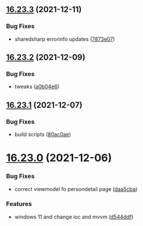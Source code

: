 ## [16.23.3](https://github.com/phandcock/GrampsView/compare/v16.23.2...v16.23.3) (2021-12-11)


### Bug Fixes

* sharedsharp errorinfo updates ([7873e07](https://github.com/phandcock/GrampsView/commit/7873e077f922acc4cdf49c2fbb0494eb4b382070))



## [16.23.2](https://github.com/phandcock/GrampsView/compare/v16.23.1...v16.23.2) (2021-12-09)


### Bug Fixes

* tweaks ([a0b04e6](https://github.com/phandcock/GrampsView/commit/a0b04e63c3e8be7c3727adb5c9f1314f0ac5219f))



## [16.23.1](https://github.com/phandcock/GrampsView/compare/v16.23.0...v16.23.1) (2021-12-07)


### Bug Fixes

* build scripts ([80ac0ae](https://github.com/phandcock/GrampsView/commit/80ac0aecbdd5111a653b7858b3e4598f5d7e922c))



# [16.23.0](https://github.com/phandcock/GrampsView/compare/v16.22.10...v16.23.0) (2021-12-06)


### Bug Fixes

* correct viewmodel fo persondetail page ([daa5cba](https://github.com/phandcock/GrampsView/commit/daa5cbaf0f112dc48a278366944589a4147f2ba9))


### Features

* windows 11 and change ioc and mvvm ([d544ddf](https://github.com/phandcock/GrampsView/commit/d544ddfb13fc9d582f741f8768315607596ba01f))



